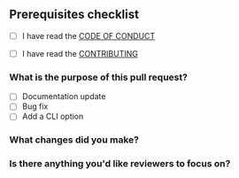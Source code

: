 ## Prerequisites checklist

- [ ] I have read the [CODE OF CONDUCT](https://github.com/simonedelpopolo/cli-blaze/blob/main/.github/CODE_OF_CONDUCT.md)

- [ ] I have read the [CONTRIBUTING](https://github.com/simonedelpopolo/cli-blaze/blob/main/.github/CONTRIBUTIING.md)

### What is the purpose of this pull request?

- [ ] Documentation update
- [ ] Bug fix
- [ ] Add a CLI option

### What changes did you make?

### Is there anything you'd like reviewers to focus on?
